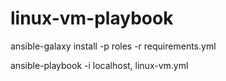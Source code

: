 # linux-vm-playbook

ansible-galaxy install -p roles -r requirements.yml

ansible-playbook -i localhost, linux-vm.yml
